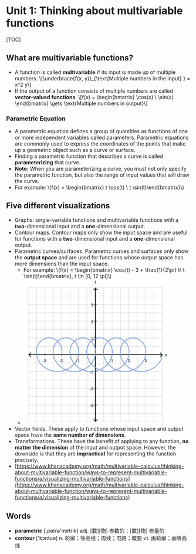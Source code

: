 # Unit 1: Thinking about multivariable functions

[TOC]

## What are multivariable functions?

* A function is called **multivariable** if its input is made up of multiple numbers. \\[\underbrace{f(x, y)}_{\text{Multiple numbers in the input} } = x^2 y\\]
* If the output of a function consists of multiple numbers are called **vector-valued functions**. \\[f(x) = \begin{bmatrix} \cos(x) \\ \sin(x) \end{bmatrix} \gets \text{Multiple numbers in output}\\]

### Parametric Equation

* A parametric equation defines a group of quantities as functions of one or more independent variables called parameters. Parametric equations are commonly used to express the coordinates of the points that make up a geometric object such as a curve or surface.
* Finding a parametric function that describes a curve is called **parameterizing** that curve. 
* **Note:** When you are parameterizing a curve, you must not only specify the parametric function, but also the range of input values that will draw the curve. 
* For example: \\(f(x) = \begin{bmatrix} t \cos(t) \\ t \sin(t)\end{bmatrix}\\)

## Five different visualizations

* Graphs: single-variable functions and multivariable functions with a **two**-dimensional input and a **one**-dimensional output.
* Contour maps. Contour maps only show the input space and are useful for functions with a **two**-dimensional input and a **one**-dimensional output.
* Parametric curves/surfaces. Parametric curves and surfaces only show the **output space** and are used for functions whose output space has more dimensions than the input space.
    * For example: \\(f(x) = \begin{bmatrix} \cos(t) - 3 + \frac{1}{2\pi} t\\ t \sin(t)\end{bmatrix}, t \in [0, 12 \pi]\\)
    * <img src="media/15259190682743.jpg" style="width: 400px" />
* Vector fields. These apply to functions whose input space and output space have the **same number of dimensions**.
* Transformations. These have the benefit of applying to any function, **no matter the dimension** of the input and output space. However, the downside is that they are **impractical** for representing the function precisely.
* [https://www.khanacademy.org/math/multivariable-calculus/thinking-about-multivariable-function/ways-to-represent-multivariable-functions/a/visualizing-multivariable-functions](https://www.khanacademy.org/math/multivariable-calculus/thinking-about-multivariable-function/ways-to-represent-multivariable-functions/a/visualizing-multivariable-functions)

## Words

* **parametric** [,pærə'metrik] adj. [数][物] 参数的；[数][物] 参量的 
* **contour** ['kɔntuə] n. 轮廓；等高线；周线；电路；概要 vt. 画轮廓；画等高线


